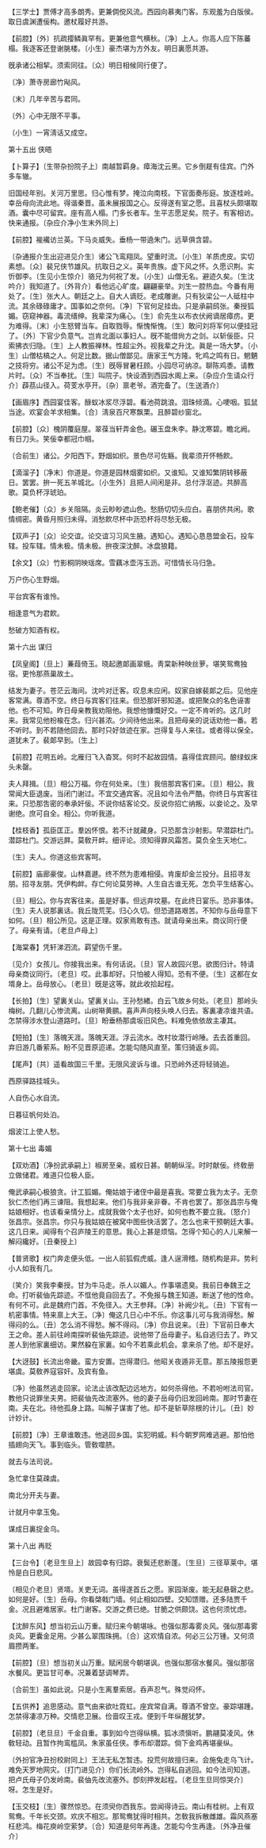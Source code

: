 <!-- { "loadSidebar": true } -->
【三学士】贾傅才高多朗秀。更兼倜傥风流。西园向慕夷门客。东观羞为白版侯。取日虞渊遭佞构。邀杖履好共游。

【前腔】〔外〕抗疏撄鳞眞罕有。更兼他意气横秋。〔净〕上人。你高人应下陈蕃榻。我逐客还登谢朓楼。〔小生〕豪杰堪为方外友。明日裏愿共游。

旣承诸公相挈。须索同往。〔众〕明日相候同行便了。 

〔净〕萧寺房廊竹飐风。

〔末〕几年辛苦与君同。

〔外〕心中无限不平事。

〔小生〕一宵淸话又成空。 

第十五出
侠晤

【卜算子】〔生带杂扮院子上〕南越暂羁身。瘴海沈云黑。它乡倒屣有佳宾。门外多车辙。

旧国经年别。关河万里思。归心惟有梦。掩泣向南枝。下官面奏彤庭。放逐桂岭。幸岳母向流此地。得谐秦晋。虽未展报国之心。反得遂有室之愿。且喜杖头颇堪取酒。囊中尽可留宾。座有高人榻。门多长者车。生平志愿足矣。院子。有客相访。快来通报。〔杂应介净小生末外同上〕 

【前腔】褦襶访兰英。下马炎威失。垂杨一带遶朱门。远草俱含碧。

〔杂通报介生出迎进见介生〕诸公飞鸾翔凤。望重时流。〔小生〕羊质虎皮。实切素想。〔众〕裴兄侠节雄风。抗取日之义。英年贵族。虚下风之怀。久愿识荆。实忻御李。〔生见小生惊介〕骆兄为何祝了发。〔小生〕山僧无名。避迹久矣。〔生沈吟介〕我知道了。〔外背介〕看他远心旷度。翩翩豪举。刘生一腔热血。今番有用处了。〔生〕张大人。朝廷之上。自大人谪贬。老成雕谢。只有狄梁公一人砥柱中流。其余碌碌庸才。国事如之奈何。〔净〕下官何足挂齿。只是承嗣鸱张。秦授狐媚。窃窥神器。毒流缙绅。我辈深为痛心。〔生〕俞先生以布衣伏阙谪居瘴疠。更为难得。〔末〕小生怒臂当车。自取戮辱。惭愧惭愧。〔生〕敢问刘将军何以便挂冠了。〔外〕下官少负意气。岂肯北面以事妇人。旣不能借尙方之剑。以斩佞臣。只索拂衣归隐。〔生〕上人教振禅林。性超尘外。视我辈之升沈。眞是一场大梦。〔小生〕山僧枯槁之人。何足比数。据山僧鄙见。唐家王气方隆。牝鸡之鸣有日。魍魉之技将穷。诸公不足为虑。〔生〕旣辱冒暑枉顾。小园尽可纳凉。聊陈鸡黍。请教片时。〔众〕不当奉扰。〔生〕叫院子。快设酒到西园水阁上来。〔杂应介生请众行介〕薜茘山径入。荷芰水亭开。〔杂〕禀老爷。酒完备了。〔生送酒介〕 

【画眉序】西园宴佳客。醁蚁冰浆尽浮碧。看池荷跳浪。泪珠倾滴。心哽咽。狐鼠当途。欢宴会羊求相集。〔合〕淸泉百尺寒飘栗。且醉碧纱窗北。

【前腔】〔众〕槐阴覆庭屋。翠葆当轩弄金色。碾玉盘朱李。静沈寒碧。瞻北阙。有日刀头。笑佞幸都冠巾帼。

〔合前生〕诸公。夕阳西下。野烟如织。景色尽可佐觞。我辈须开怀畅飮。 

【滴溜子】〔净末〕你道是。你道是园林烟雾如织。又谁知。又谁知繁阴转移蔽日。罢罢。拚一死五羊城北。〔小生外〕且把人间闲是非。总付浮沤迹。共醉高歌。莫负杯浮琥珀。

【鲍老催】〔众〕乡关阻隔。炎云眇眇遮山色。愁肠切切头应白。喜朋侪共闲。歌情绸密。黄昏月照归未得。消愁飮尽杯中沥恐杯将尽愁无极。

【双声子】〔众〕论交谊。论交谊习习风生腋。遇知心。遇知心恳恳盟金石。投车辖。投车辖。情未极。情未极。拚夜深沈醉。冰盘狼籍。

【余文】〔众〕竹影桐阴映瑶席。雪藕冰壶泻玉沥。可惜情长马归急。

万户伤心生野烟。

平台宾客有谁怜。

相逢意气为君飮。

愁破方知酒有权。 

第十六出
谋归

【凤皇阁】〔旦上〕蒹葭倚玉。晓起邀郞画翠蛾。靑棠新种映丝萝。堪笑鸳鸯独宿。更怜那燕巢故土。

结发为妻子。苍茫云海间。沈吟对迁客。叹息未应闲。奴家自嫁裴郞之后。见他座客常满。尊酒不空。终日与宾客们往来。但恐那奸邪知道。或把聚众的名色诬害他。也不可知。昨日母亲教我劝阻他。我想他慷慨好交。一定不肯听的。这几时来。我常见他枌楡在念。归兴甚浓。少间待他出来。且把母亲的说话劝他一番。若不听时。到不若随他回去。那时只好敛迹在家。岂得复与人来往。或者得以保全。道犹未了。裴郞早到。〔生上〕 

【前腔】花明五岭。北雁归飞入杳冥。何时不起故园情。喜得佳宾顾问。酿绿蚁床头未罄。

夫人拜揖。〔旦〕相公万福。你在何处来。〔生〕我倍那宾客们来。〔旦〕相公。我常闻大臣退废。当闭门谢过。不宜交通宾客。况且如今法令严酷。你终日与宾客往来。只恐那吿密的奉承奸佞。不说你结客论交。反说你招亡纳叛。以妾论之。及早谢绝。庶可自全。相公。你听我道。 

【桂枝香】孤臣匡正。羣凶怀恨。若不计就藏身。只恐那含沙射影。早潜踪杜门。潜踪杜门。交游远屛。莫敎开衅。细评论。须知得罪风霜苦。莫负全生天地仁。

〔生〕夫人。你道这些宾客呵。 

【前腔】庙廊豪俊。山林嘉遯。终不然为患难相侵。肯废却金兰投分。且招寻友朋。招寻友朋。凭伊构衅。存亡何论莫劳神。人生自古谁无死。怎负平生结客心。

〔旦〕相公。你与宾客往来。虽是好事。但远弃坟墓。在此终日宴乐。恐非事体。〔生〕夫人说那裏话。我丘陇荒芜。归心久切。但恐道路艰苦。不知你与岳母意下如何。〔旦〕相公所见。这是正理。奴家焉敢有违。就请母亲出来。商议同行便了。母亲有请。〔老旦卢母上〕 

【海棠春】凭轩涕泗流。羁望伤千里。

〔见介〕女孩儿。你接我出来。有何话说。〔旦〕官人故园兴思。欲图归计。特请母亲商议同行。〔老旦〕哎。此事却好。只怕被人得知。恐有不便。〔生〕这都在女壻身上。岳母放心。〔老旦〕旣是这等。就此收拾起程。 

【长拍】〔生〕望裏关山。望裏关山。王孙愁緖。白云飞故乡何处。〔老旦〕那岭头梅树。几翻儿心惨流离。山树啭黄鹂。喜声声向枝头唤人归去。客裏凄凉谁共语。怎禁得涉水登山道路时。〔旦〕盼垂杨那虞坂旧风色。料难免依依故主凄其。

【短拍】〔生〕落魄天涯。落魄天涯。浮云流水。改村妆潜行岭陲。去去首重回。弃旧游几番萦系。盼不见晋原迢递。怎能勾随风直至。策归骑返乡闾。

【尾声】〔共〕遥看故国三千里。无限风波诉与谁。只恐岭外还将轻骑追。

西原驿路挂城头。

人自伤心水自流。

日暮征帆何处泊。

烟波江上使人愁。 

第十七出
毒媚

【双劝酒】〔净扮武承嗣上〕椒房至亲。威权日甚。朝朝纵淫。时时献佞。终敎册立做储君。难道只位极人臣。

俺武承嗣心极狼贪。计工狐媚。俺姑娘于诸侄中最是喜我。常要立我为太子。无奈狄仁杰他们再三谏阻。我想起来。他们与我非亲非眷。不肯也罢了。那张昌宗与俺姑娘相好。也该看亲情分上。成就我做个太子也好。如何也教不要立我。〔怒介〕张昌宗。张昌宗。你只与我姑娘在被窝中图些快活罢了。怎么也来干预朝廷大事。这几日来。闻得有个召庐陵王的意思。我心上甚是烦恼。怎得个知心的人儿来解一解闷纔好。〔丑秦授上〕 

【普贤歌】权门奔走便头低。一出人前狐假虎威。逢人逞滑稽。随机构是非。势利小人如我有几。

〔笑介〕笑我李秦授。甘为牛马走。杀人以媚人。作事堪遗臭。我前日奉魏王之命。打听裴伷先踪迹。不恇他竟自回去了。不免报与魏王知道。断送了他的性命。有何不可。此是魏府门首。不免径入。大王参拜。〔净〕补阙少礼。〔丑〕下官有一机密事情。特来禀上大王。〔净〕俺这几日心中不乐。你这事儿可与我消得愁。解得闷的么。〔丑〕怎么消不得愁。解不得闷。〔净〕你且说来。〔丑〕下官前日奉大王之命。差人前往岭南探听裴伷先踪迹。说他带了岳母妻子。私自逃归去了。昨又差人到他家裏细访。果然躱在家裏。如今不若乘此机会。拿来杀了他。却不是好。 

【大迓鼓】长流出帝畿。蛮方安置。岂得潜归。他昭关夜遁非无意。那五陵报怨更堪虞。莫敎养寇容奸。及宾有鱼。

〔净〕他虽然逃走回家。论法止该改配边远地方。如何杀得他。不若吩咐法司官。教他只说罪坐夫男。把裴伷先改流塞外。他的妻子岳母仍旧发回岭南。那时节妻在南。夫在北。待他孤身上路。叫解子谋害了他。却不是斩草除根的计儿。〔丑〕妙计妙计。 

【前腔】〔净〕王章谁敢违。他逃回乡国。实犯明威。料今朝罗网难逃避。那怕他插翅向天飞。事到临头。管敎噬脐。

就去与法司说。 

急忙拿住莫疎虞。

南北分开夫与妻。

计就月中拿玉兔。

谋成日裏捉金乌。 

第十八出
再贬

【三台令】〔老旦生旦上〕故园幸有归踪。衰鬓还悲断蓬。〔生旦〕三径草莱中。堪怜是白日悲风。

〔相见介老旦〕贤壻。关吏无词。虽得遂首丘之愿。家园渐废。能无起悬磬之悲。如何是好。〔生〕岳母。你看棨戟门墙。何止相如四壁。交知馈赠。还多陆贾千金。况且避难居家。杜门谢客。交游之费已绝。甘脆之供颇饶。这也何须忧虑。 

【沈醉东风】想当初云山万重。赋归来今朝堪咏。也强似那毒雾炎风。强似那毒雾炎风。更囊金足用。少甚么翠围珠拥。〔合〕这欢情自浓。何必三公万锺。又何须眉攒两峯。

【前腔】〔旦〕想当初关山万重。赋闲居今朝堪讽。也强似那宿水餐风。强似那宿水餐风。更旨甘可奉。况兼着瑟调琴弄。

〔合前生〕虽如此说。只是小生离羣索居。呑声忍气。殊觉闷怀。 

【五供养】追思感动。意气由来欲吐霓虹。座宾常自满。尊酒不曾空。豪踪堪踵。怎禁得凄凉万种。交情悲卫展。俭啬叹王戎。便到千年纵醒犹梦。

【前腔】〔老旦旦〕千金自重。事到如今岂得纵横。狐冰须愼听。鹏翮莫凌风。休敎轻动。且暂作拘鸾槛凤。朱家虽任侠。季布却潜踪。倘下金鸡再堪豪纵。

〔外扮官净丑扮校尉同上〕王法无私怎暂违。投荒何故擅归来。会施兔走乌飞计。难免天罗地网灾。〔打门进见介〕你们长流岭外。岂得私自逃回。如今法司知道。把卢氏母子仍发岭南。裴伷先改流塞外。卽刻押发起程。〔老旦生旦同惊哭介〕呀。怎生是好。 

【玉交枝】〔生〕骤然惊恐。在须臾你西我东。尝闻得诗云。南山有桂树。上有双鸳鸯。千年长交颈。欢庆不相忘。那鸳鸯犹得时相共。怎敎我拆散雌雄。霜风燕塞枉悲鸿。梅花庾岭空萦梦。〔合〕知道是何年再逢。怎能勾今生再逢。〔外净丑催介〕 

